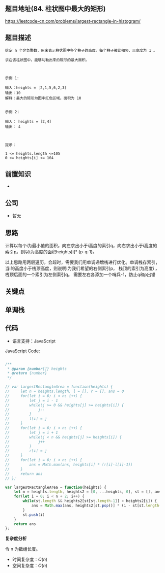 
## 题目地址(84. 柱状图中最大的矩形)

https://leetcode-cn.com/problems/largest-rectangle-in-histogram/

## 题目描述

```
给定 n 个非负整数，用来表示柱状图中各个柱子的高度。每个柱子彼此相邻，且宽度为 1 。

求在该柱状图中，能够勾勒出来的矩形的最大面积。

 

示例 1:

输入：heights = [2,1,5,6,2,3]
输出：10
解释：最大的矩形为图中红色区域，面积为 10


示例 2：

输入： heights = [2,4]
输出： 4

 

提示：

1 <= heights.length <=105
0 <= heights[i] <= 104
```

## 前置知识

- 

## 公司

- 暂无

## 思路

计算以每个i为最小值的面积，向左求出小于i高度的索引q，向右求出小于i高度的索引p。则以i为高度的面积heights[i]* (p-q-1)。

以上思路用两层遍历，会超时，需要我们用单调递增栈进行优化。单调栈存索引，当i的高度小于栈顶高度，则说明i为我们希望的右侧索引p， 栈顶的索引为高度i ，栈顶后面的一个索引为左侧索引q。 需要左右各添加一个哨兵-1，防止q和p出错

## 关键点

单调栈
-  

## 代码

- 语言支持：JavaScript

JavaScript Code:

```javascript

/**
 * @param {number[]} heights
 * @return {number}
 */

// var largestRectangleArea = function(heights) {
//     let n = heights.length, l = [], r = [], ans = 0
//     for(let i = 0; i < n; i++) {
//         let j = i - 1
//         while(j >= 0 && heights[j] >= heights[i]) {
//             j--
//         }
//         l[i] = j
//     }
//     for(let i = 0; i < n; i++) {
//         let j = i + 1
//         while(j < n && heights[j] >= heights[i]) {
//             j++
//         }
//         r[i] = j
//     }
//     for(let i = 0; i < n; i++) {
//         ans = Math.max(ans, heights[i] * (r[i]-l[i]-1))
//     }
//     return ans
// };

var largestRectangleArea = function(heights) {
    let n = heights.length, heights2 = [0, ...heights, 0], st = [], ans = 0
    for(let i = 0; i < n + 2; i++) {
        while(st.length && heights2[st[st.length-1]] > heights2[i]) {
            ans = Math.max(ans, heights2[st.pop()] * (i - st[st.length-1] -1))
        }
        st.push(i)
    }
    return ans
};

```


**复杂度分析**

令 n 为数组长度。

- 时间复杂度：$O(n)$
- 空间复杂度：$O(n)$



